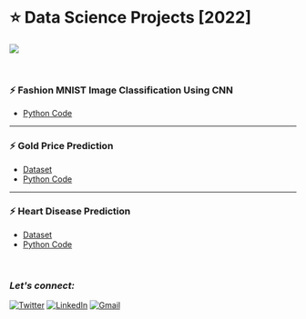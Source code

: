 # :star: Data Science Projects [2022]
![](https://img.shields.io/badge/Tools-Python%20|%20Pandas%20|%20Numpy%20|%20Matplotlib%20|%20seaborn%20|%20sklearn|%20Keras-990098?style=for-the-badge)

<br>

### :zap: Fashion MNIST Image Classification Using CNN
- [Python Code](https://github.com/Rohit-Rannavre/Data-Science-2022/blob/main/CNN_Fashion_MNIST.ipynb)

***

### :zap: Gold Price Prediction
- [Dataset](https://www.kaggle.com/datasets/altruistdelhite04/gold-price-data)
- [Python Code](https://github.com/Rohit-Rannavre/Data-Science-2022/blob/main/gold_price_prediction.ipynb)

***

### :zap: Heart Disease Prediction
- [Dataset](https://drive.google.com/file/d/1CEql-OEexf9p02M5vCC1RDLXibHYE9Xz/view)
- [Python Code](https://github.com/Rohit-Rannavre/Data-Science-2022/blob/main/heart_disease_prediction.ipynb)

<br>

### ***Let's connect:*** 
[![Twitter](https://img.shields.io/badge/Twitter-%231DA1F2.svg?style=for-the-badge&logo=Twitter&logoColor=white)](https://twitter.com/Phylorohitics) 
[![LinkedIn](https://img.shields.io/badge/linkedin-%230077B5.svg?style=for-the-badge&logo=linkedin&logoColor=white)](https://www.linkedin.com/in/rohit-rannavre) 
[![Gmail](https://img.shields.io/badge/Gmail-D14836?style=for-the-badge&logo=gmail&logoColor=white)](mailto:rohit.rannavre@gmail.com)
